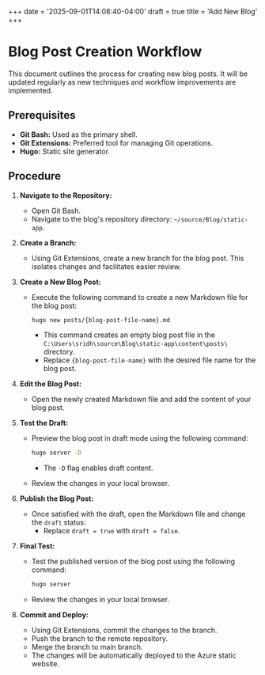 +++
date = '2025-09-01T14:08:40-04:00'
draft = true
title = 'Add New Blog'
+++



# Blog Post Creation Workflow

This document outlines the process for creating new blog posts. It will be updated regularly as new techniques and workflow improvements are implemented.

## Prerequisites

* **Git Bash:** Used as the primary shell.
* **Git Extensions:** Preferred tool for managing Git operations.
* **Hugo:** Static site generator.

## Procedure

1. **Navigate to the Repository:**
   
   * Open Git Bash.
   * Navigate to the blog's repository directory: `~/source/Blog/static-app`.

2. **Create a Branch:**
   
   * Using Git Extensions, create a new branch for the blog post. This isolates changes and facilitates easier review.

3. **Create a New Blog Post:**
   
   * Execute the following command to create a new Markdown file for the blog post:
     
     ```bash
     hugo new posts/{blog-post-file-name}.md
     ```
     
     * This command creates an empty blog post file in the `C:\Users\sridh\source\Blog\static-app\content\posts\` directory.
     * Replace `{blog-post-file-name}` with the desired file name for the blog post.

4. **Edit the Blog Post:**
   
   * Open the newly created Markdown file and add the content of your blog post.

5. **Test the Draft:**
   
   * Preview the blog post in draft mode using the following command:
     
     ```bash
     hugo server -D
     ```
     
     * The `-D` flag enables draft content.
   
   * Review the changes in your local browser.

6. **Publish the Blog Post:**
   
   * Once satisfied with the draft, open the Markdown file and change the `draft` status:
     * Replace `draft = true` with `draft = false`.

7. **Final Test:**
   
   * Test the published version of the blog post using the following command:
     
     ```bash
     hugo server
     ```
   
   * Review the changes in your local browser.

8. **Commit and Deploy:**
   
   * Using Git Extensions, commit the changes to the branch.
   * Push the branch to the remote repository.
   * Merge the branch to main branch.
   * The changes will be automatically deployed to the Azure static website.
